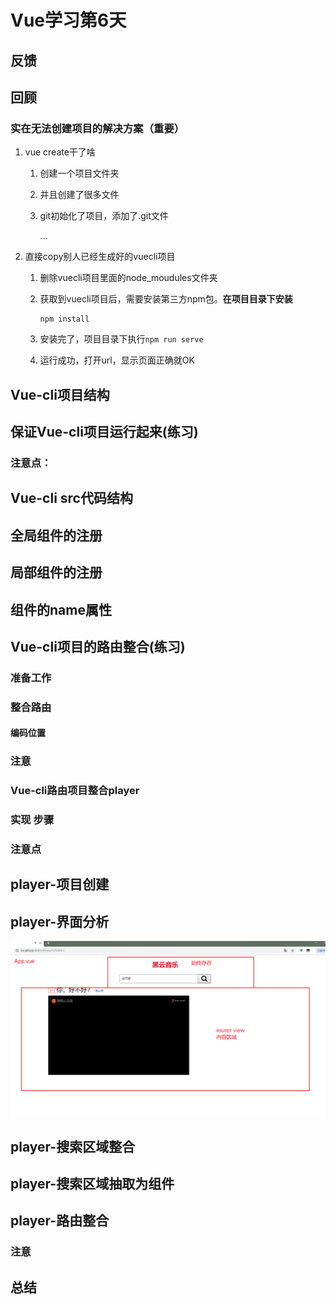 # Vue学习第6天

## 反馈



## 回顾



### 实在无法创建项目的解决方案（重要）

1. vue create干了啥

   1. 创建一个项目文件夹

   2. 并且创建了很多文件

   3. git初始化了项目，添加了.git文件

      ...

2. 直接copy别人已经生成好的vuecli项目

   1. 删除vuecli项目里面的node_moudules文件夹

   2. 获取到vuecli项目后，需要安装第三方npm包。**在项目目录下安装**

      ```
      npm install
      ```

   3. 安装完了，项目目录下执行`npm run serve`
   4. 运行成功，打开url，显示页面正确就OK



## Vue-cli项目结构



## 保证Vue-cli项目运行起来(练习)



### 注意点：



## Vue-cli src代码结构



## 全局组件的注册



## 局部组件的注册



## 组件的name属性



## Vue-cli项目的路由整合(练习)

### 准备工作



### 整合路由



#### 编码位置

### 注意



### Vue-cli路由项目整合player

### 实现 步骤



### 注意点



## player-项目创建





## player-界面分析

![1562655721263](../../day07/01-%E6%95%99%E5%AD%A6%E8%B5%84%E6%96%99/assets/1562655721263.png)



## player-搜索区域整合



## player-搜索区域抽取为组件





## player-路由整合

### 注意



## 总结

